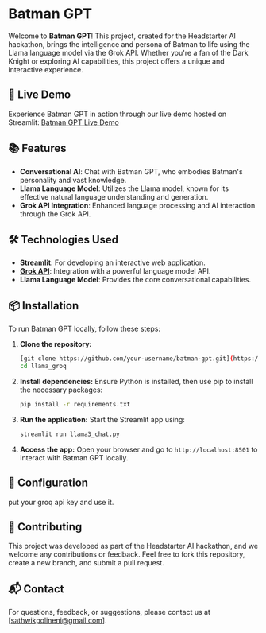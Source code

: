 
# Batman GPT

Welcome to **Batman GPT**! This project, created for the Headstarter AI hackathon, brings the intelligence and persona of Batman to life using the Llama language model via the Grok API. Whether you're a fan of the Dark Knight or exploring AI capabilities, this project offers a unique and interactive experience.

## 🚀 Live Demo

Experience Batman GPT in action through our live demo hosted on Streamlit: [Batman GPT Live Demo](https://bat-llama.streamlit.app/)

## 📚 Features

- **Conversational AI**: Chat with Batman GPT, who embodies Batman's personality and vast knowledge.
- **Llama Language Model**: Utilizes the Llama model, known for its effective natural language understanding and generation.
- **Grok API Integration**: Enhanced language processing and AI interaction through the Grok API.

## 🛠️ Technologies Used

- **[Streamlit](https://streamlit.io/)**: For developing an interactive web application.
- **[Grok API](https://grok.ai/)**: Integration with a powerful language model API.
- **Llama Language Model**: Provides the core conversational capabilities.

## 📦 Installation

To run Batman GPT locally, follow these steps:

1. **Clone the repository:**
   ```bash
   [git clone https://github.com/your-username/batman-gpt.git](https://github.com/Wickypolineni/llama_groq)
   cd llama_groq
   ```

2. **Install dependencies:**
   Ensure Python is installed, then use pip to install the necessary packages:
   ```bash
   pip install -r requirements.txt
   ```

3. **Run the application:**
   Start the Streamlit app using:
   ```bash
   streamlit run llama3_chat.py
   ```

4. **Access the app:**
   Open your browser and go to `http://localhost:8501` to interact with Batman GPT locally.

## 🔧 Configuration

put your groq api key and use it.

## 🤝 Contributing

This project was developed as part of the Headstarter AI hackathon, and we welcome any contributions or feedback. Feel free to fork this repository, create a new branch, and submit a pull request. 

## 📬 Contact

For questions, feedback, or suggestions, please contact us at [sathwikpolineni@gmail.com].
